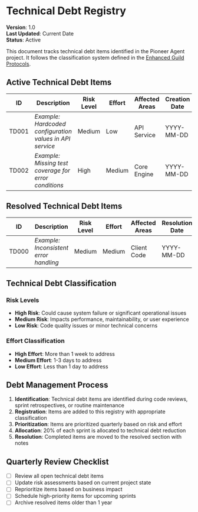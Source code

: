 # Technical Debt Registry

**Version**: 1.0  
**Last Updated**: Current Date  
**Status**: Active  

This document tracks technical debt items identified in the Pioneer Agent project. It follows the classification system defined in the [Enhanced Guild Protocols](./enhanced-guild-protocols.md).

## Active Technical Debt Items

| ID | Description | Risk Level | Effort | Affected Areas | Creation Date | Owner | Status |
|----|-------------|------------|--------|----------------|--------------|-------|--------|
| TD001 | *Example: Hardcoded configuration values in API service* | Medium | Low | API Service | YYYY-MM-DD | TBD | Open |
| TD002 | *Example: Missing test coverage for error conditions* | High | Medium | Core Engine | YYYY-MM-DD | TBD | In Progress |

## Resolved Technical Debt Items

| ID | Description | Risk Level | Effort | Affected Areas | Resolution Date | Resolved By | Notes |
|----|-------------|------------|--------|----------------|----------------|------------|-------|
| TD000 | *Example: Inconsistent error handling* | Medium | Medium | Client Code | YYYY-MM-DD | Team Member | Fixed in Sprint 5 |

## Technical Debt Classification

### Risk Levels

- **High Risk**: Could cause system failure or significant operational issues
- **Medium Risk**: Impacts performance, maintainability, or user experience
- **Low Risk**: Code quality issues or minor technical concerns

### Effort Classification

- **High Effort**: More than 1 week to address
- **Medium Effort**: 1-3 days to address
- **Low Effort**: Less than 1 day to address

## Debt Management Process

1. **Identification**: Technical debt items are identified during code reviews, sprint retrospectives, or routine maintenance
2. **Registration**: Items are added to this registry with appropriate classification
3. **Prioritization**: Items are prioritized quarterly based on risk and effort
4. **Allocation**: 20% of each sprint is allocated to technical debt reduction
5. **Resolution**: Completed items are moved to the resolved section with notes

## Quarterly Review Checklist

- [ ] Review all open technical debt items
- [ ] Update risk assessments based on current project state
- [ ] Reprioritize items based on business impact
- [ ] Schedule high-priority items for upcoming sprints
- [ ] Archive resolved items older than 1 year 